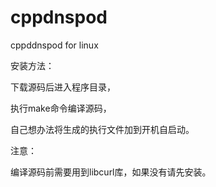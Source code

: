 cppdnspod
=========

cppddnspod for linux

安装方法：

下载源码后进入程序目录，

执行make命令编译源码，

自己想办法将生成的执行文件加到开机自启动。


注意：

编译源码前需要用到libcurl库，如果没有请先安装。


